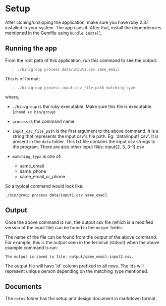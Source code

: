 # Setup

After cloning/unzipping the application, make sure you have ruby 2.3.1 installed in your system. The app uses it. After that, install the dependencies mentioned in the Gemfile using `bundle install`.


## Running the app

From the root path of this application, run this command to see the output:

> `./bin/group process data/input1.csv same_email`

This is of format:

> `./bin/group process input_csv_file_path matching_type`

where,

* `./bin/group` is the ruby executable. Make sure this file is executable. (`chmod +x bin/group`)

* `process` is the command name

* `input_csv_file_path` is the first argument to the above command. It is a string that represents the input csv's file path. Eg: 'data/input1.csv'. It is present in the `data` folder. This txt file contains the input csv strings to the program. There are also other input files: input{2, 3, 3-1}.csv

* `matching_type` is one of:
  - same_email
  - same_phone
  - same_email_or_phone

So a typical command would look like:

```
./bin/group process data/input1.csv same_email
```


## Output
Once the above command is run, the output csv file (which is a modified version of the input file) can be found in the `output` folder.

The name of the file can be found from the output of the above command. For example, this is the output seen in the terminal (stdout) when the above example command is run:

```
The output is saved in file: output/same_email-input2.csv.
```

The output file will have 'Id' column prefixed to all rows. The Ids will represent unique person depending on the matching_type mentioned.


## Documents
The `notes` folder has the setup and design document in markdown format.
